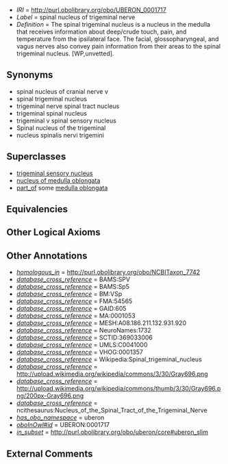  * *IRI* = http://purl.obolibrary.org/obo/UBERON_0001717
 * *Label* = spinal nucleus of trigeminal nerve
 * *Definition* = The spinal trigeminal nucleus is a nucleus in the medulla that receives information about deep/crude touch, pain, and temperature from the ipsilateral face. The facial, glossopharyngeal, and vagus nerves also convey pain information from their areas to the spinal trigeminal nucleus. [WP,unvetted].

## Synonyms

 * spinal nucleus of cranial nerve v
 * spinal trigeminal nucleus
 * trigeminal nerve spinal tract nucleus
 * trigeminal spinal nucleus
 * trigeminal v spinal sensory nucleus
 * Spinal nucleus of the trigeminal
 * nucleus spinalis nervi trigemini

## Superclasses

 * [trigeminal sensory nucleus](../../UBERON/32/UBERON_0004132.md)
 * [nucleus of medulla oblongata](../../UBERON/35/UBERON_0007635.md)
 * [part_of](../../BFO/50/BFO_0000050.md) some [medulla oblongata](../../UBERON/96/UBERON_0001896.md)

## Equivalencies


## Other Logical Axioms


## Other Annotations

 * *[homologous_in](../../core#homologous/in/core#homologous_in.md)* = http://purl.obolibrary.org/obo/NCBITaxon_7742
 * *[database_cross_reference](../../ef/oboInOwl#hasDbXref.md)* = BAMS:SPV
 * *[database_cross_reference](../../ef/oboInOwl#hasDbXref.md)* = BAMS:Sp5
 * *[database_cross_reference](../../ef/oboInOwl#hasDbXref.md)* = BM:VSp
 * *[database_cross_reference](../../ef/oboInOwl#hasDbXref.md)* = FMA:54565
 * *[database_cross_reference](../../ef/oboInOwl#hasDbXref.md)* = GAID:605
 * *[database_cross_reference](../../ef/oboInOwl#hasDbXref.md)* = MA:0001053
 * *[database_cross_reference](../../ef/oboInOwl#hasDbXref.md)* = MESH:A08.186.211.132.931.920
 * *[database_cross_reference](../../ef/oboInOwl#hasDbXref.md)* = NeuroNames:1732
 * *[database_cross_reference](../../ef/oboInOwl#hasDbXref.md)* = SCTID:369033006
 * *[database_cross_reference](../../ef/oboInOwl#hasDbXref.md)* = UMLS:C0041000
 * *[database_cross_reference](../../ef/oboInOwl#hasDbXref.md)* = VHOG:0001357
 * *[database_cross_reference](../../ef/oboInOwl#hasDbXref.md)* = Wikipedia:Spinal_trigeminal_nucleus
 * *[database_cross_reference](../../ef/oboInOwl#hasDbXref.md)* = http://upload.wikimedia.org/wikipedia/commons/3/30/Gray696.png
 * *[database_cross_reference](../../ef/oboInOwl#hasDbXref.md)* = http://upload.wikimedia.org/wikipedia/commons/thumb/3/30/Gray696.png/200px-Gray696.png
 * *[database_cross_reference](../../ef/oboInOwl#hasDbXref.md)* = ncithesaurus:Nucleus_of_the_Spinal_Tract_of_the_Trigeminal_Nerve
 * *[has_obo_namespace](../../ce/oboInOwl#hasOBONamespace.md)* = uberon
 * *[oboInOwl#id](../../id/oboInOwl#id.md)* = UBERON:0001717
 * *[in_subset](../../et/oboInOwl#inSubset.md)* = http://purl.obolibrary.org/obo/uberon/core#uberon_slim

## External Comments

